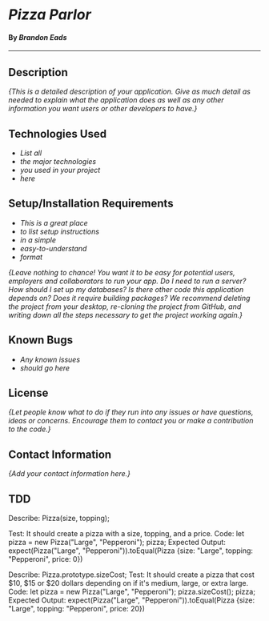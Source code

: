 # _Pizza Parlor_

#### By _**Brandon Eads**_

---

## Description

_{This is a detailed description of your application. Give as much detail as needed to explain what the application does as well as any other information you want users or other developers to have.}_

## Technologies Used

* _List all_
* _the major technologies_
* _you used in your project_
* _here_



## Setup/Installation Requirements

* _This is a great place_
* _to list setup instructions_
* _in a simple_
* _easy-to-understand_
* _format_

_{Leave nothing to chance! You want it to be easy for potential users, employers and collaborators to run your app. Do I need to run a server? How should I set up my databases? Is there other code this application depends on? Does it require building packages? We recommend deleting the project from your desktop, re-cloning the project from GitHub, and writing down all the steps necessary to get the project working again.}_

## Known Bugs

* _Any known issues_
* _should go here_

## License

_{Let people know what to do if they run into any issues or have questions, ideas or concerns.  Encourage them to contact you or make a contribution to the code.}_

## Contact Information

_{Add your contact information here.}_


## TDD

Describe: Pizza(size, topping);

Test: It should create a pizza with a size, topping, and a price.
Code: let pizza = new Pizza("Large", "Pepperoni");
      pizza;
Expected Output: expect(Pizza("Large", "Pepperoni")).toEqual(Pizza {size: "Large", topping: "Pepperoni", price: 0})


Describe: Pizza.prototype.sizeCost;
Test: It should create a pizza that cost $10, $15 or $20 dollars depending on if it's medium, large, or extra large.
Code: let pizza = new Pizza("Large", "Pepperoni");
      pizza.sizeCost();
      pizza;
Expected Output: expect(Pizza("Large", "Pepperoni")).toEqual(Pizza {size: "Large", topping: "Pepperoni", price: 20})

